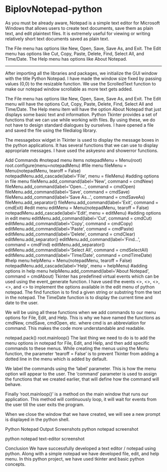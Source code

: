 # BiplovNotepad-python
As you must be already aware, Notepad is a simple text editor for Microsoft Windows that allows users to create text documents, save them as plain text, and edit plaintext files. It is extremely useful for viewing or writing relatively short text documents saved as plain text.

The File menu has options like New, Open, Save, Save As, and Exit.
The Edit menu has options like Cut, Copy, Paste, Delete, Find, Select All, and Time/Date.
The Help menu has options like About Notepad.
**********************************************************************************************************************************************************************
After importing all the libraries and packages, we initialize the GUI window with the title Python Notepad. I have made the window size fixed by passing values (0,0) to the resizable function. We use the ScrolledText function to make our notepad window scrollable as more text gets added.

The File menu has options like New, Open, Save, Save As, and Exit.
The Edit menu will have the options Cut, Copy, Paste, Delete, Find, Select All and Time/Date.
The Help menu item will have the option About Notepad that just displays some basic text and information.
Python Tkinter provides a set of functions that we can use while working with files. By using these, we do not have to design standard dialogues by ourselves. I have opened a file and saved the file using the filedialog library.

The messagebox widget in Tkinter is used to display the message boxes in the python applications. It has several functions that we can use to display appropriate messages. I have used the askyesno and showerror functions.

Add Commands
#notepad menu items
notepadMenu = Menu(root)
root.configure(menu=notepadMenu)
#file menu
fileMenu = Menu(notepadMenu, tearoff = False)
notepadMenu.add_cascade(label='File', menu = fileMenu)
#adding options in file menu
fileMenu.add_command(label='New', command = cmdNew)
fileMenu.add_command(label='Open...', command = cmdOpen)
fileMenu.add_command(label='Save', command = cmdSave)
fileMenu.add_command(label='Save As...', command = cmdSaveAs)
fileMenu.add_separator()
fileMenu.add_command(label='Exit', command = cmdExit)
#edit menu
editMenu = Menu(notepadMenu, tearoff = False)
notepadMenu.add_cascade(label='Edit', menu = editMenu)
#adding options in edit menu
editMenu.add_command(label='Cut', command = cmdCut)
editMenu.add_command(label='Copy', command = cmdCopy)
editMenu.add_command(label='Paste', command = cmdPaste)
editMenu.add_command(label='Delete', command = cmdClear)
editMenu.add_separator()
editMenu.add_command(label='Find...', command = cmdFind)
editMenu.add_separator()
editMenu.add_command(label='Select All', command = cmdSelectAll)
editMenu.add_command(label='Time/Date', command = cmdTimeDate)
#help menu
helpMenu = Menu(notepadMenu, tearoff = False)
notepadMenu.add_cascade(label='Help', menu = helpMenu)
#adding options in help menu
helpMenu.add_command(label='About Notepad', command = cmdAbout)
Tkinter has predefined virtual events which can be used using the event_generate function. I have used the events <<Cut>>, <<Copy>>, <<Paste>>, <<Clear>>, and <<SelectAll>> to implement the options available in the edit menu of python notepad.
The find function is to find a given string or substring from the text in the notepad. The TimeDate function is to display the current time and date to the user.

We will be using all these functions when we add commands to our menu options for File, Edit, and Help. This is why we have named the functions as cmdNew, cmdSave, cmdOpen, etc. where cmd is an abbreviation for command. This makes the code more understandable and readable.

notepad.pack()
root.mainloop()
The last thing we need to do is to add the menu options in notepad for File, Edit, and Help, and then add specific commands to these menus. While creating the menus using the Menu function, the parameter ‘tearoff = False’ is to prevent Tkinter from adding a dotted line in the menu which is added by default.

We label the commands using the ‘label’ parameter. This is how the menu option will appear to the user. The ‘command’ parameter is used to assign the functions that we created earlier, that will define how the command will behave.

Finally ‘root.mainloop()’ is a method on the main window that runs our application. This method will continuously loop, it will wait for events from the user till the user exits the program.

When we close the window that we have created, we will see a new prompt is displayed in the python shell.

Python Notepad Output Screenshots
python notepad screenshot

python notepad text-editor screenshot


Conclusion
We have successfully developed a text editor / notepad using python. Along with a simple notepad we have developed file, edit, and help menu. In this python project, we have used tkinter and basic python concepts.
